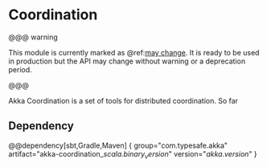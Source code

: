# Coordination

@@@ warning

This module is currently marked as @ref:[may change](../common/may-change.md). It is ready to be used
in production but the API may change without warning or a deprecation period.

@@@

Akka Coordination is a set of tools for distributed coordination. So far

## Dependency

@@dependency[sbt,Gradle,Maven] {
  group="com.typesafe.akka"
  artifact="akka-coordination_$scala.binary_version$"
  version="$akka.version$"
}